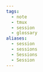 ```yaml
---
tags:
  - note
  - tmux
  - session
  - glossary
aliases:
  - session
  - sessions
  - Sessions
  - Session
---
```

